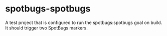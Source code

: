 # spotbugs-spotbugs

A test project that is configured to run the spotbugs:spotbugs goal on build.
It should trigger two SpotBugs markers.
